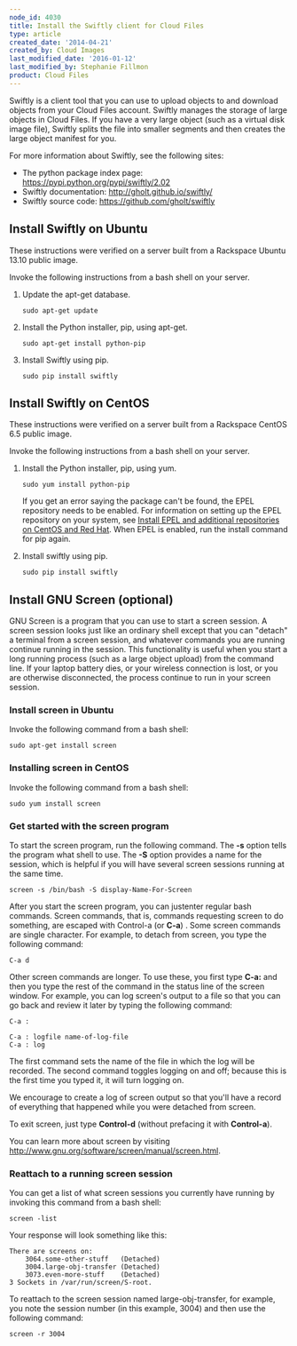 ```yaml
---
node_id: 4030
title: Install the Swiftly client for Cloud Files
type: article
created_date: '2014-04-21'
created_by: Cloud Images
last_modified_date: '2016-01-12'
last_modified_by: Stephanie Fillmon
product: Cloud Files
---
```


Swiftly is a client tool that you can use to upload objects to and
download objects from your Cloud Files account. Swiftly manages the
storage of large objects in Cloud Files. If you have a very large object
(such as a virtual disk image file), Swiftly splits the file into
smaller segments and then creates the large object manifest for you.

For more information about Swiftly, see the following sites:

-   The python package index page:
    <https://pypi.python.org/pypi/swiftly/2.02>
-   Swiftly documentation: <http://gholt.github.io/swiftly/>
-   Swiftly source code: <https://github.com/gholt/swiftly>

Install Swiftly on Ubuntu
-------------------------

These instructions were verified on a server built from a Rackspace
Ubuntu 13.10 public image.

Invoke the following instructions from a bash shell on your server.

1.  Update the apt-get database.

        sudo apt-get update

2.  Install the Python installer, pip, using apt-get.

        sudo apt-get install python-pip

3.  Install Swiftly using pip.

        sudo pip install swiftly

Install Swiftly on CentOS
-------------------------

These instructions were verified on a server built from a Rackspace
CentOS 6.5 public image.

Invoke the following instructions from a bash shell on your server.

1.  Install the Python installer, pip, using yum.

        sudo yum install python-pip

    If you get an error saying the package can't be found, the EPEL
    repository needs to be enabled. For information on setting up the
    EPEL repository on your system, see [Install EPEL and additional
    repositories on CentOS and Red Hat](/how-to/install-epel-and-additional-repositories-on-centos-and-red-hat).
    When EPEL is enabled, run the install command for pip again.

2.  Install swiftly using pip.

        sudo pip install swiftly

Install GNU Screen (optional)
-----------------------------

GNU Screen is a program that you can use to start a screen session. A
screen session looks just like an ordinary shell except that you can
"detach" a terminal from a screen session, and whatever commands you are
running  continue running in the session. This functionality is useful
when you start a long running process (such as a large object upload)
from the command line. If your laptop battery dies, or your wireless
connection is lost, or you are otherwise disconnected, the process
continue to run in your screen session.

### Install screen in Ubuntu

Invoke the following command from a bash shell:

    sudo apt-get install screen

### Installing screen in CentOS

Invoke the following command from a bash shell:

    sudo yum install screen

### Get started with the screen program

To start the screen program, run the following command. The **-s**
option tells the program what shell to use. The **-S** option provides a
name for the session, which is helpful if you will have several screen
sessions running at the same time.

    screen -s /bin/bash -S display-Name-For-Screen

After you start the screen program, you can justenter regular bash
commands. Screen commands, that is, commands requesting screen to do
something, are escaped with Control-a (or **C-a**) . Some screen
commands are single character. For example, to detach from screen, you
type the following command:

    C-a d

Other screen commands are longer. To use these, you first type
 **C-a:**  and then you type the rest of the command in the status line
of the screen window. For example, you can log screen's output to a file
so that you can go back and review it later by typing the following
command:

    C-a :

    C-a : logfile name-of-log-file
    C-a : log

The first command sets the name of the file in which the log will be
recorded. The second command toggles logging on and off; because this is
the first time you typed it, it will turn logging on.

We encourage to create a log of screen output so that you'll have a
record of everything that happened while you were detached from screen.

To exit screen, just type **Control-d** (without prefacing it with
**Control-a**).

You can learn more about screen by visiting
<http://www.gnu.org/software/screen/manual/screen.html>.

### Reattach to a running screen session

You can get a list of what screen sessions you currently have running by
invoking this command from a bash shell:

    screen -list

Your response will look something like this:

    There are screens on:
        3064.some-other-stuff   (Detached)
        3004.large-obj-transfer (Detached)
        3073.even-more-stuff    (Detached)
    3 Sockets in /var/run/screen/S-root.

To reattach to the screen session named large-obj-transfer, for example,
you note the session number (in this example, 3004) and then use the
following command:

    screen -r 3004

